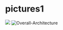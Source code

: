 # pictures1


![](pictures1/Overall-Architecture.png)
![Overall-Architecture](https://user-images.githubusercontent.com/65634544/82997578-e26be500-a049-11ea-9703-4baf7bc37fdf.png)
